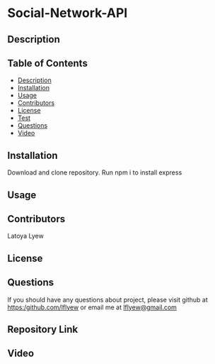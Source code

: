 # Social-Network-API


## Description


 
  ## Table of Contents
  - [Description](#description)
  - [Installation](#installation)
  - [Usage](#usage)
  - [Contributors](#contributors)
  - [License](#license)
  - [Test](#tests)
  - [Questions](#questions)
  - [Video](#video)


  ## Installation
  Download and clone repository. 
  Run npm i to install express
  

  ## Usage

  

  
  ## Contributors

  Latoya Lyew


  ## License
  


 

  ## Questions

  If you should have any questions about project, please visit github at [https:/github.com/lflyew](https://github.com/lflyew/) or email me at lflyew@gmail.com

  ## Repository Link



  ## Video

